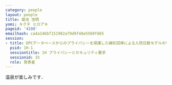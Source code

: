 ```yaml
---
category: people
layout: people
title: 菊池 浩明
yomi: キクチ ヒロアキ
pageid: '4108'
emailhash: ca4a146bf151982a79d9f48e5569fd65
session:
- title: DPCデータベースからのプライバシーを保護した線形回帰による入院日数モデルの学習
  psid: 1H-1
  sessiontitle: 1H プライバシーとセキュリティ要求
  sessionid: 1h
  role: 発表者
---
```

温泉が楽しみです．
